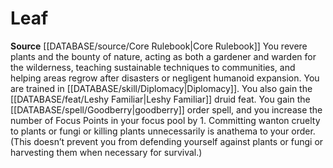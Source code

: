 ﻿---
id: '2'
name: Leaf
rarity: Common
rus_type_level: null
source: '[[DATABASE/source/Core Rulebook|Core Rulebook]]'
trait: null
type: Druidic Order

---
# Leaf

**Source** [[DATABASE/source/Core Rulebook|Core Rulebook]] 
You revere plants and the bounty of nature, acting as both a gardener and warden for the wilderness, teaching sustainable techniques to communities, and helping areas regrow after disasters or negligent humanoid expansion. You are trained in [[DATABASE/skill/Diplomacy|Diplomacy]]. You also gain the [[DATABASE/feat/Leshy Familiar|Leshy Familiar]] druid feat. You gain the [[DATABASE/spell/Goodberry|goodberry]] order spell, and you increase the number of Focus Points in your focus pool by 1. Committing wanton cruelty to plants or fungi or killing plants unnecessarily is anathema to your order. (This doesn’t prevent you from defending yourself against plants or fungi or harvesting them when necessary for survival.)